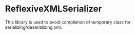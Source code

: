 # ReflexiveXMLSerializer

This library is used to avoid compilation of temporary class for serializing/deserializing xml.
